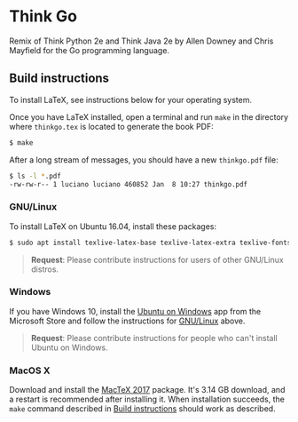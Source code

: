 # Think Go

Remix of Think Python 2e and Think Java 2e by Allen Downey and Chris Mayfield for the Go programming language.

## Build instructions

To install LaTeX, see instructions below for your operating system.

Once you have LaTeX installed, open a terminal and run `make` in the directory where `thinkgo.tex` is located to generate the book PDF:

```bash
$ make
``` 
After a long stream of messages, you should have a new `thinkgo.pdf` file:

```bash
$ ls -l *.pdf
-rw-rw-r-- 1 luciano luciano 460852 Jan  8 10:27 thinkgo.pdf
```

### GNU/Linux

To install LaTeX on Ubuntu 16.04, install these packages:

```bash
$ sudo apt install texlive-latex-base texlive-latex-extra texlive-fonts-recommended texlive-fonts-extra
```

> **Request**: Please contribute instructions for users of other GNU/Linux distros.


### Windows

If you have Windows 10, install the [Ubuntu on Windows](https://www.microsoft.com/pt-br/store/p/ubuntu/9nblggh4msv6) app from the Microsoft Store and follow the instructions for [GNU/Linux](#GNU/Linux) above.

> **Request**: Please contribute instructions for people who can't install Ubuntu on Windows.


### MacOS X

Download and install the [MacTeX 2017](http://tug.org/mactex/mactex-download.html) package. It's 3.14 GB download, and a restart is recommended after installing it. When installation succeeds, the `make` command described in [Build instructions](#Build_instructions) should work as described.
